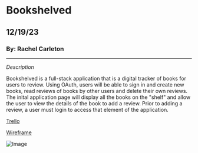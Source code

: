 # Bookshelved
## 12/19/23
### By: Rachel Carleton

***
_Description_

Bookshelved is a full-stack application that is a digital tracker of books for users to review. Using OAuth, users will be able to sign in and create new books, read reviews of books by other users and delete their own reviews. The inital application page will display all the books on the "shelf" and allow the user to view the details of the book to add a review. Prior to adding a review, a user must login to access that element of the application. 

[Trello](https://trello.com/invite/b/oEfV1jhY/ATTI7349fa1a220a2a1ba5dbf9e673707f9c7BF9A0DC/bookshelved)

[Wireframe](https://app.diagrams.net/)

![Image](https://imgur.com/a/NsabUf6)
